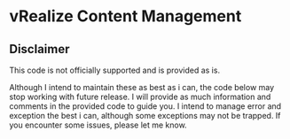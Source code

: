 # vRealize Content Management

## Disclaimer

This code is not officially supported and is provided as is.

Although I intend to maintain these as best as i can, the code below may stop working with future release.
I will provide as much information and comments in the provided code to guide you.
I intend to manage error and exception the best i can, although some exceptions may not be trapped. If you encounter some issues, please let me know.